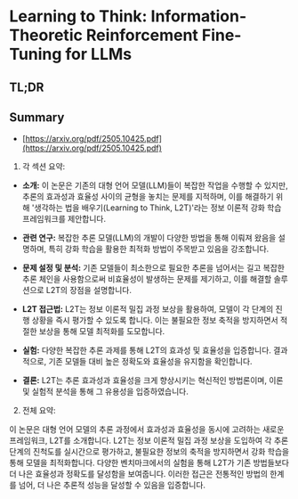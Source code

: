 # Learning to Think: Information-Theoretic Reinforcement Fine-Tuning for LLMs
## TL;DR
## Summary
- [https://arxiv.org/pdf/2505.10425.pdf](https://arxiv.org/pdf/2505.10425.pdf)

1. 각 섹션 요약:

- **소개:** 이 논문은 기존의 대형 언어 모델(LLM)들이 복잡한 작업을 수행할 수 있지만, 추론의 효과성과 효율성 사이의 균형을 놓치는 문제를 지적하며, 이를 해결하기 위해 '생각하는 법을 배우기(Learning to Think, L2T)'라는 정보 이론적 강화 학습 프레임워크를 제안합니다.

- **관련 연구:** 복잡한 추론 모델(LLM)의 개발이 다양한 방법을 통해 이뤄져 왔음을 설명하며, 특히 강화 학습을 활용한 최적화 방법이 주목받고 있음을 강조합니다.

- **문제 설정 및 분석:** 기존 모델들이 최소한으로 필요한 추론을 넘어서는 길고 복잡한 추론 체인을 사용함으로써 비효율성이 발생하는 문제를 제기하고, 이를 해결할 솔루션으로 L2T의 장점을 설명합니다.

- **L2T 접근법:** L2T는 정보 이론적 밀집 과정 보상을 활용하여, 모델이 각 단계의 진행 상황을 즉시 평가할 수 있도록 합니다. 이는 불필요한 정보 축적을 방지하면서 적절한 보상을 통해 모델 최적화를 도모합니다.

- **실험:** 다양한 복잡한 추론 과제를 통해 L2T의 효과성 및 효율성을 입증합니다. 결과적으로, 기존 모델들 대비 높은 정확도와 효율성을 유지함을 확인합니다.

- **결론:** L2T는 추론 효과성과 효율성을 크게 향상시키는 혁신적인 방법론이며, 이론 및 실험적 분석을 통해 그 유용성을 입증하였습니다.

2. 전체 요약:

이 논문은 대형 언어 모델의 추론 과정에서 효과성과 효율성을 동시에 고려하는 새로운 프레임워크, L2T를 소개합니다. L2T는 정보 이론적 밀집 과정 보상을 도입하여 각 추론 단계의 진척도를 실시간으로 평가하고, 불필요한 정보의 축적을 방지하면서 강화 학습을 통해 모델을 최적화합니다. 다양한 벤치마크에서의 실험을 통해 L2T가 기존 방법들보다 더 나은 효율성과 정확도를 달성함을 보여줍니다. 이러한 접근은 전통적인 방법의 한계를 넘어, 더 나은 추론적 성능을 달성할 수 있음을 입증합니다.